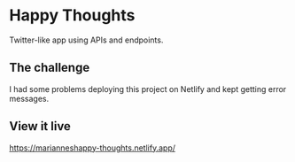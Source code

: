 # Happy Thoughts

Twitter-like app using APIs and endpoints.

## The challenge

I had some problems deploying this project on Netlify and kept getting error messages.

## View it live

https://marianneshappy-thoughts.netlify.app/
